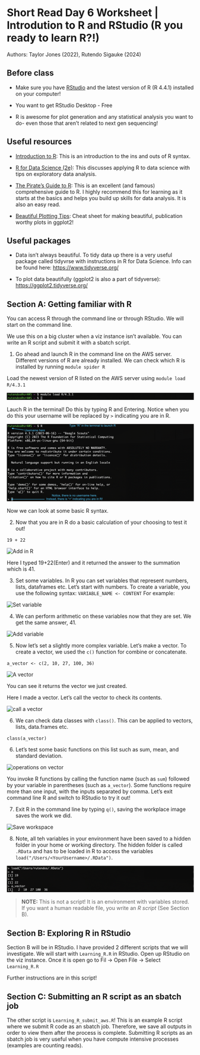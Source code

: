 # Short Read Day 6 Worksheet | Introdution to R and RStudio (R you ready to learn R?!)

Authors: Taylor Jones (2022), Rutendo Sigauke (2024)

## Before class

- Make sure you have [RStudio](https://www.rstudio.com/products/rstudio/download/) and the latest version of R (R 4.4.1) installed on your computer!

- You want to get RStudio Desktop - Free

- R is awesome for plot generation and any statistical analysis you want to do- even those that aren’t related to next gen sequencing!

## Useful resources

- [Introduction to R](https://cran.r-project.org/doc/manuals/r-release/R-intro.pdf): This is an introduction to the ins and outs of R syntax.

- [R for Data Science (2e)](https://r4ds.hadley.nz/): This discusses applying R to data science with tips on exploratory data analysis.

- [The Pirate’s Guide to R](https://bookdown.org/ndphillips/YaRrr/): This is an excellent (and famous) comprehensive guide to R. I highly recommend this for learning as it starts at the basics and helps you build up skills for data analysis. It is also an easy read.

- [Beautiful Plotting Tips](http://zevross.com/blog/2014/08/04/beautiful-plotting-in-r-a-ggplot2-cheatsheet-3/): Cheat sheet for making beautiful, publication worthy plots in ggplot2!

## Useful packages

- Data isn’t always beautiful. To tidy data up there is a very useful package called tidyvrse with instructions in R for Data Science. Info can be found here: https://www.tidyverse.org/

- To plot data beautifully (ggplot2 is also a part of tidyverse): https://ggplot2.tidyverse.org/

## Section A: Getting familiar with R

You can access R through the command line or through RStudio. We will start on the command line. 

We use this on a big cluster when a viz instance isn’t available. You can write an R script and submit it with a sbatch script. 

1. Go ahead and launch R in the command line on the AWS server. Different versions of R are already installed. We can check which R is installed by running `module spider R`

Load the newest version of R listed on the AWS server using `module load R/4.3.1`

![Module load](images/module_load_R.png)

Lauch R in the terminal! Do this by typing R and Entering. Notice when you do this your username will be replaced by `>` indicating you are in R.

![Launch R](images/launch_r.png)

Now we can look at some basic R syntax.

2. Now that you are in R do a basic calculation of your choosing to test it out!

```
19 + 22
```

![Add in R](images/adding_in_R.png)

Here I typed 19+22(Enter) and it returned the answer to the summation which is 41.

3.  Set some variables. In R you can set variables that represent numbers, lists, dataframes etc. Let’s start
with numbers. To create a variable, you use the following syntax: `VARIABLE_NAME <- CONTENT` For example:

![Set variable](images/set_variables_R.png)

4. We can perform arithmetic on these variables now that they are set. We get the same answer, 41.

![Add variable](images/add_numeric_variables_R.png)

5. Now let’s set a slightly more complex variable. Let’s make a vector. To create a vector, we used the `c()` function for combine or concatenate. 

```
a_vector <- c(2, 10, 27, 100, 36)
```

![A vector](images/create_cvector.png)

You can see it returns the vector we just created.

Here I made a vector. Let’s call the vector to check its contents.

![call a vector](images/call_a_vector.png)

6. We can check data classes with `class()`. This can be applied to vectors, lists, data.frames etc.

```
class(a_vector)
```

6. Let’s test some basic functions on this list such as sum, mean, and standard deviation.

![operations on vector](images/operations_on_vector.png)

You invoke R functions by calling the function name (such as `sum`) followed by your variable in parentheses (such as `a_vector`). Some functions require more than one input, with the inputs separated by comma. Let’s exit command line R and switch to RStudio to try it out!

7. Exit R in the command line by typing `q()`, saving the workplace image saves the work we did.

![Save workspace](images/save_workspace.png)

8. Note, all teh variables in your environment have been saved to a hidden folder in your home or working directory. The hidden folder is called `.RData` and has to be loaded in R to access the variables `load("/Users/<YourUsername>/.RData")`.

![Load R data](images/load_Rdata.png)

> **NOTE:** This is not a script! It is an environment with variables stored. If you want a human readable file, you write an *R script* (See Section B).

## Section B: Exploring R in RStudio

Section B will be in RStudio. I have provided 2 different scripts that we will investigate. We will start with `Learning_R.R` in RStudio.
Open up RStudio on the viz instance. Once it is open go to Fil -> Open File -> Select `Learning_R.R` 

Further instructions are in this script!

## Section C: Submitting an R script as an sbatch job

The other script is `Learning_R_submit_aws.R`! This is an example R script where we submit R code as an sbatch job. Therefore, we save all outputs in order to view them after the process is complete. Submitting R scripts as an sbatch job is very useful when you have compute intensive processes (examples are counting reads).
